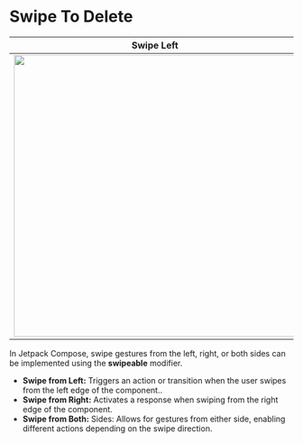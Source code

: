 # Swipe To Delete
| Swipe Left | Swipe Right | Swipe Left + Right |
| -- | -- | -- |
| <a href="/app/src/main/java/com/jetpack/compose/learning/swipetodelete/SwipeToDeleteListActivity.kt#L65" target="_blank"><img src="/gif/SwipeToDelete/swipeLeft.gif" height="500px"/></a> | <a href="/app/src/main/java/com/jetpack/compose/learning/swipetodelete/SwipeToDeleteListActivity.kt#L79" target="_blank"><img src="/gif/SwipeToDelete/swipeRight.gif" height="500px"/></a> | <a href="/app/src/main/java/com/jetpack/compose/learning/swipetodelete/SwipeToDeleteListActivity.kt#L93" target="_blank"><img src="/gif/SwipeToDelete/swipeLeft+Right.gif" height="500px"/></a> |

In Jetpack Compose, swipe gestures from the left, right, or both sides can be implemented using the **swipeable** modifier.

- **Swipe from Left:** Triggers an action or transition when the user swipes from the left edge of the component..
- **Swipe from Right:** Activates a response when swiping from the right edge of the component.
- **Swipe from Both:** Sides: Allows for gestures from either side, enabling different actions depending on the swipe direction.